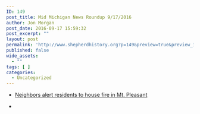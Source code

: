 ```yaml
---
ID: 149
post_title: Mid Michigan News Roundup 9/17/2016
author: Jon Morgan
post_date: 2016-09-17 15:59:32
post_excerpt: ""
layout: post
permalink: 'http://www.shepherdhistory.org?p=149&preview=true&preview_id=149'
published: false
wide_assets:
  - ""
tags: [ ]
categories:
  - Uncategorized
---
```

<ul>
 	<li>
<p class="title entry-title cleanprint-title"><a href="http://www.themorningsun.com/general-news/20160916/neighbors-alert-residents-to-house-fire-in-mt-pleasant">Neighbors alert residents to house fire in Mt. Pleasant</a></p>
</li>
 	<li></li>
</ul>
